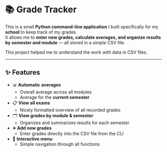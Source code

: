 # 📚 Grade Tracker

This is a small **Python command-line application** I built specifically for my **school** to keep track of my grades.  
It allows me to **enter new grades, calculate averages, and organize results by semester and module** — all stored in a simple CSV file.  

This project helped me to understand the work with data in CSV files.

---

## ✨ Features
- 📊 **Automatic averages**
  - Overall average across all modules
  - Average for the **current semester**
- 📋 **View all exams**
  - Nicely formatted overview of all recorded grades
- 🗂️ **View grades by module & semester**
  - Organizes and summarizes results for each semester
- ➕ **Add new grades**
  - Enter grades directly into the CSV file from the CLI
- 🔄 **Interactive menu**
  - Simple navigation through all functions
